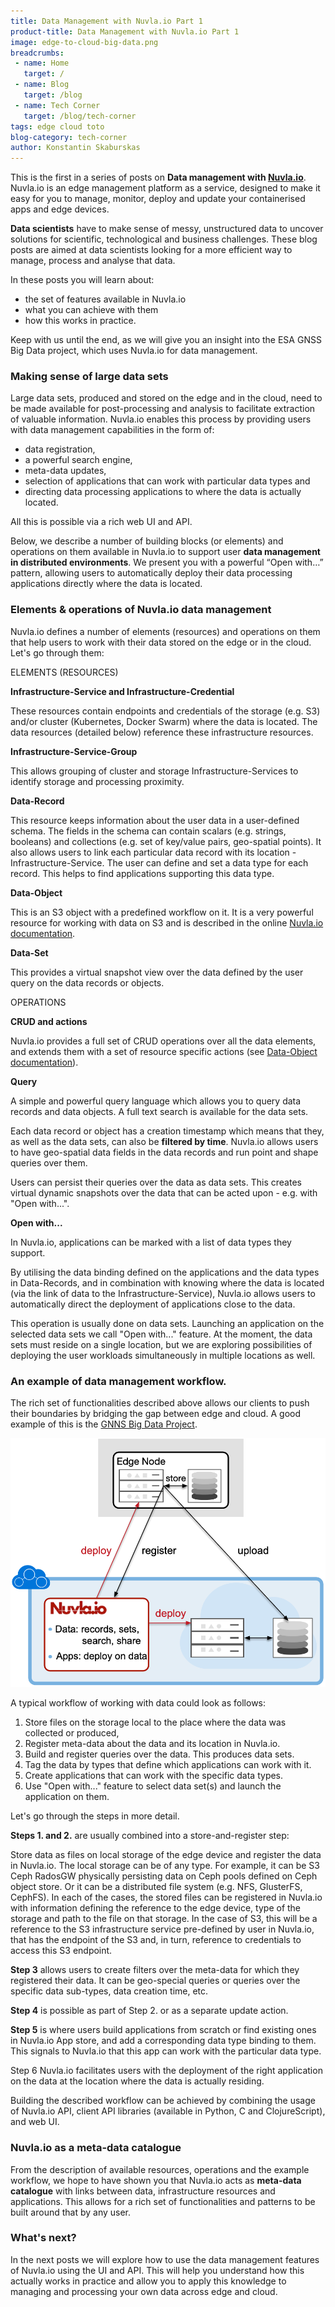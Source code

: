 ```yaml
---
title: Data Management with Nuvla.io Part 1
product-title: Data Management with Nuvla.io Part 1
image: edge-to-cloud-big-data.png
breadcrumbs:
 - name: Home
   target: /
 - name: Blog
   target: /blog
 - name: Tech Corner
   target: /blog/tech-corner
tags: edge cloud toto
blog-category: tech-corner
author: Konstantin Skaburskas
---
```


This is the first in a series of posts on **Data management with [Nuvla.io](https://nuvla.io/)**. Nuvla.io is an edge management platform as a service, designed to make it easy for you to manage, monitor, deploy and update your containerised apps and edge devices.

**Data scientists** have to make sense of messy, unstructured data to uncover solutions for scientific, technological and business challenges. These blog posts are aimed at data scientists looking for a more efficient way to manage, process and analyse that data. 

In these posts you will learn about:

- the set of features available in Nuvla.io
- what you can achieve with them
- how this works in practice.

Keep with us until the end, as we will give you an insight into the ESA GNSS Big Data project, which uses Nuvla.io for data management.

### Making sense of large data sets

Large data sets, produced and stored on the edge and in the cloud, need to be made available for post-processing and analysis to facilitate extraction of valuable information. Nuvla.io enables this process by providing users with data management capabilities in the form of:

- data registration,
- a powerful search engine,
- meta-data updates,
- selection of applications that can work with particular data types and
- directing data processing applications to where the data is actually located.

All this is possible via a rich web UI and API.

Below, we describe a number of building blocks (or elements) and operations on them available in Nuvla.io to support user **data management in distributed environments**. We present you with a powerful “Open with…” pattern, allowing users to automatically deploy their data processing applications directly where the data is located.

### Elements & operations of Nuvla.io data management
Nuvla.io defines a number of elements (resources) and operations on them that help users to work with their data stored on the edge or in the cloud. Let's go through them:

ELEMENTS (RESOURCES)

**Infrastructure-Service and Infrastructure-Credential**

These resources contain endpoints and credentials of the storage (e.g. S3) and/or cluster (Kubernetes, Docker Swarm) where the data is located. The data resources (detailed below) reference these infrastructure resources.

**Infrastructure-Service-Group**

This allows grouping of cluster and storage Infrastructure-Services to identify storage and processing proximity.

**Data-Record**

This resource keeps information about the user data in a user-defined schema. The fields in the schema can contain scalars (e.g. strings, booleans) and collections (e.g. set of key/value pairs, geo-spatial points). It also allows users to link each particular data record with its location - Infrastructure-Service. The user can define and set a data type for each record. This helps to find applications supporting this data type.

**Data-Object**

This is an S3 object with a predefined workflow on it. It is a very powerful resource for working with data on S3 and is described in the online [Nuvla.io documentation](https://docs.nuvla.io/nuvla/advanced-usage/manage-data#data-object-resources).

**Data-Set**

This provides a virtual snapshot view over the data defined by the user query on the data records or objects.

OPERATIONS

**CRUD and actions**

Nuvla.io provides a full set of CRUD operations over all the data elements, and extends them with a set of resource specific actions (see [Data-Object documentation](https://docs.nuvla.io/nuvla/advanced-usage/manage-data#data-object-resources)).

**Query**

A simple and powerful query language which allows you to query data records and data objects. A full text search is available for the data sets.

Each data record or object has a creation timestamp which means that they, as well as the data sets, can also be **filtered by time**. Nuvla.io allows users to have geo-spatial data fields in the data records and run point and shape queries over them.

Users can persist their queries over the data as data sets. This creates virtual dynamic snapshots over the data that can be acted upon - e.g. with "Open with...".

**Open with...**

In Nuvla.io, applications can be marked with a list of data types they support.

By utilising the data binding defined on the applications and the data types in Data-Records, and in combination with knowing where the data is located (via the link of data to the Infrastructure-Service), Nuvla.io allows users to automatically direct the deployment of applications close to the data.

This operation is usually done on data sets. Launching an application on the selected data sets we call "Open with..." feature. At the moment, the data sets must reside on a single location, but we are exploring possibilities of deploying the user workloads simultaneously in multiple locations as well. 

### An example of data management workflow.

The rich set of functionalities described above allows our clients to push their boundaries by bridging the gap between edge and cloud. A good example of this is the [GNNS Big Data Project](https://www.youtube.com/watch?v=l8XD8bHceOY). 


![Nuvla.io edge](/assets/img/blog/edge-to-cloud-big-data.png)


A typical workflow of working with data could look as follows:

1. Store files on the storage local to the place where the data was collected or produced,
2. Register meta-data about the data and its location in Nuvla.io.
3. Build and register queries over the data. This produces data sets.
4. Tag the data by types that define which applications can work with it.
5. Create applications that can work with the specific data types.
6. Use "Open with..." feature to select data set(s) and launch the application on them.

Let's go through the steps in more detail.

**Steps 1. and 2.** are usually combined into a store-and-register step:

Store data as files on local storage of the edge device and register the data in Nuvla.io. The local storage can be of any type. For example, it can be S3 Ceph RadosGW physically persisting data on Ceph pools defined on Ceph object store. Or it can be a distributed file system (e.g. NFS, GlusterFS, CephFS). In each of the cases, the stored files can be registered in Nuvla.io with information defining the reference to the edge device, type of the storage and path to the file on that storage. In the case of S3, this will be a reference to the S3 infrastructure service pre-defined by user in Nuvla.io, that has the endpoint of the S3 and, in turn, reference to credentials to access this S3 endpoint.

**Step 3** allows users to create filters over the meta-data for which they registered their data. It can be geo-special queries or queries over the specific data sub-types, data creation time, etc.

**Step 4** is possible as part of Step 2. or as a separate update action.

**Step 5** is where users build applications from scratch or find existing ones in Nuvla.io App store, and add a corresponding data type binding to them. This signals to Nuvla.io that this app can work with the particular data type.

Step 6 Nuvla.io facilitates users with the deployment of the right application on the data at the location where the data is actually residing.

Building the described workflow can be achieved by combining the usage of Nuvla.io API, client API libraries (available in Python, C and ClojureScript), and web UI.

### Nuvla.io as a meta-data catalogue

From the description of available resources, operations and the example workflow, we hope to have shown you that Nuvla.io acts as **meta-data catalogue** with links between data, infrastructure resources and applications. This allows for a rich set of functionalities and patterns to be built around that by any user.

### What's next?

In the next posts we will explore how to use the data management features of Nuvla.io using the UI and API. This will help you understand how this actually works in practice and allow you to apply this knowledge to managing and processing your own data across edge and cloud.